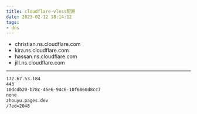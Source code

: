 ```yaml
---
title: cloudflare-vless配置
date: 2023-02-12 18:14:12
tags:
- dns
---
```



- christian.ns.cloudflare.com
- kira.ns.cloudflare.com
- hassan.ns.cloudflare.com
- jill.ns.cloudflare.com

-----


```bash
172.67.53.184
443
10dcdb20-b78c-45e6-94c6-10f6860d8cc7
none
zhouyu.pages.dev
/?ed=2048
```

